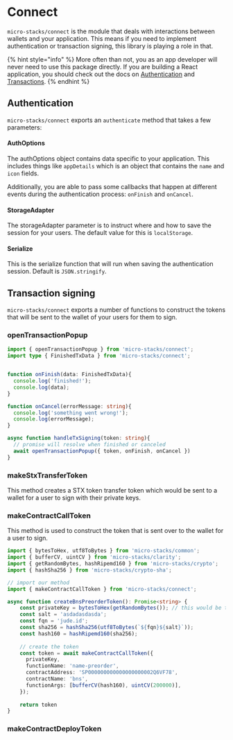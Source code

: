 # Connect

`micro-stacks/connect` is the module that deals with interactions between wallets and your application. This means if you need to implement authentication or transaction signing, this library is playing a role in that.

{% hint style="info" %}
More often than not, you as an app developer will never need to use this package directly. If you are building a React application, you should check out the docs on [Authentication](../../integrations/react/authentication.md) and [Transactions](../transactions.md).
{% endhint %}

## Authentication

`micro-stacks/connect` exports an `authenticate` method that takes a few parameters:

#### AuthOptions

The authOptions object contains data specific to your application. This includes things like `appDetails` which is an object that contains the `name` and `icon` fields.&#x20;

Additionally, you are able to pass some callbacks that happen at different events during the authentication process: `onFinish` and `onCancel`.

#### StorageAdapter

The storageAdapter parameter is to instruct where and how to save the session for your users. The default value for this is `localStorage`.

#### Serialize

This is the serialize function that will run when saving the authentication session. Default is `JSON.stringify`.

## Transaction signing

`micro-stacks/connect` exports a number of functions to construct the tokens that will be sent to the wallet of your users for them to sign.&#x20;

### openTransactionPopup

```typescript
import { openTransactionPopup } from 'micro-stacks/connect';
import type { FinishedTxData } from 'micro-stacks/connect';


function onFinish(data: FinishedTxData){
  console.log('finished!');
  console.log(data);
}

function onCancel(errorMessage: string){
  console.log('something went wrong!');
  console.log(errorMessage);
}

async function handleTxSigning(token: string){
  // promise will resolve when finished or canceled
  await openTransactionPopup({ token, onFinish, onCancel })
}
```

### makeStxTransferToken

This method creates a STX token transfer token which would be sent to a wallet for a user to sign with their private keys.

### makeContractCallToken

This method is used to construct the token that is sent over to the wallet for a user to sign.

```typescript
import { bytesToHex, utf8ToBytes } from 'micro-stacks/common';
import { bufferCV, uintCV } from 'micro-stacks/clarity';
import { getRandomBytes, hashRipemd160 } from 'micro-stacks/crypto';
import { hashSha256 } from 'micro-stacks/crypto-sha';

// import our method
import { makeContractCallToken } from 'micro-stacks/connect';

async function createBnsPreorderToken(): Promise<string> {
    const privateKey = bytesToHex(getRandomBytes()); // this would be the appPrivateKey
    const salt = 'asdadasdasda';
    const fqn = 'jude.id';
    const sha256 = hashSha256(utf8ToBytes(`${fqn}${salt}`));
    const hash160 = hashRipemd160(sha256);
    
    // create the token
    const token = await makeContractCallToken({
      privateKey,
      functionName: 'name-preorder',
      contractAddress: 'SP000000000000000000002Q6VF78',
      contractName: 'bns',
      functionArgs: [bufferCV(hash160), uintCV(200000)],
    });
    
    return token
}
```

### makeContractDeployToken
